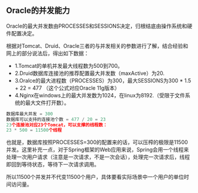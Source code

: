 ## Oracle的并发能力

Oracle的最大并发数由PROCESSES和SESSIONS决定，归根结底由操作系统和硬件配置决定。

根据对Tomcat、Druid、Oracle三者的与并发相关的参数进行了解，结合经验和网上的部分说法后，得出如下数据：

- 1.Tomcat的单机并发最大线程数为500到700。
- 2.Druid数据库连接池的推荐配置最大并发数（maxActive）为20.
- 3.Oralce的最大进程数（PROCESSES）为300，最大SESSIONS为300 * 1.5 + 22 = 477 （这个公式对应Oracle 11g版本）
- 4.Nginx在windows上的最大并发数为1024，在linux为8192.（受限于文件系统的最大文件打开数）。

```js
数据库最大并发 = 300
数据库可以支持的连接池个数 = 477 / 20 = 23
23个连接池对应23个Tomcat，可以支撑的线程数：
23 * 500 = 11500个线程
```

也就是，数据库按照PROCESSES=300的配置来的话，可以压榨的极限是11500并发。这里补充一点，对于Spring框架的Web应用来说，Spring会用一个线程来处理一次用户请求（注意是一次请求，不是一次会话），处理完一次请求后，线程即回到等待状态，等待下一次请求调用。

所以11500个并发并不代变11500个用户，具体要看实际场景中一个用户的单位时间访问量。

